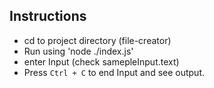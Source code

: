 ## Instructions

- cd to project directory (file-creator)
- Run using 'node ./index.js'
- enter Input (check samepleInput.text)
- Press `Ctrl + C` to end Input and see output.